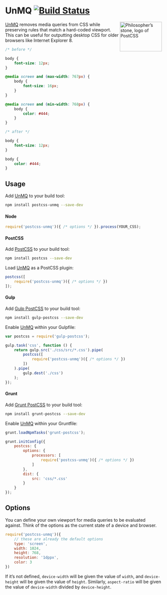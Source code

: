 # UnMQ [![Build Status][ci-img]][ci]

<img align="right" width="135" height="95" src="http://postcss.github.io/postcss/logo-leftp.png" title="Philosopher’s stone, logo of PostCSS">

[UnMQ] removes media queries from CSS while preserving rules that match a hard-coded viewport. This can be useful for outputting desktop CSS for older browsers like Internet Explorer 8.

```css
/* before */

body {
    font-size: 12px;
}

@media screen and (max-width: 767px) {
    body {
        font-size: 16px;
    }
}

@media screen and (min-width: 768px) {
    body {
        color: #444;
    }
}

/* after */

body {
    font-size: 12px;
}

body {
    color: #444;
}
```

## Usage

Add [UnMQ] to your build tool:

```bash
npm install postcss-unmq --save-dev
```

#### Node

```js
require('postcss-unmq')({ /* options */ }).process(YOUR_CSS);
```

#### PostCSS

Add [PostCSS] to your build tool:

```bash
npm install postcss --save-dev
```

Load [UnMQ] as a PostCSS plugin:

```js
postcss([
    require('postcss-unmq')({ /* options */ })
]);
```

#### Gulp

Add [Gulp PostCSS] to your build tool:

```bash
npm install gulp-postcss --save-dev
```

Enable [UnMQ] within your Gulpfile:

```js
var postcss = require('gulp-postcss');

gulp.task('css', function () {
    return gulp.src('./css/src/*.css').pipe(
        postcss([
            require('postcss-unmq')({ /* options */ })
        ])
    ).pipe(
        gulp.dest('./css')
    );
});
```

#### Grunt

Add [Grunt PostCSS] to your build tool:

```bash
npm install grunt-postcss --save-dev
```

Enable [UnMQ] within your Gruntfile:

```js
grunt.loadNpmTasks('grunt-postcss');

grunt.initConfig({
    postcss: {
        options: {
            processors: [
                require('postcss-unmq')({ /* options */ })
            ]
        },
        dist: {
            src: 'css/*.css'
        }
    }
});
```

## Options

You can define your own viewport for media queries to be evaluated against. Think of the options as the current state of a device and browser.

```js
require('postcss-unmq')({
    // these are already the default options
    type: 'screen',
    width: 1024,
    height: 768,
    resolution: '1dppx',
    color: 3
})
```

If it’s not defined, `device-width` will be given the value of `width`, and `device-height` will be given the value of `height`. Similarly, `aspect-ratio` will be given the value of `device-width` divided by `device-height`.

[ci]: https://travis-ci.org/jonathantneal/postcss-unmq
[ci-img]: https://travis-ci.org/jonathantneal/postcss-unmq.svg
[Gulp PostCSS]: https://github.com/postcss/gulp-postcss
[Grunt PostCSS]: https://github.com/nDmitry/grunt-postcss
[PostCSS]: https://github.com/postcss/postcss
[UnMQ]: https://github.com/jonathantneal/postcss-unmq
